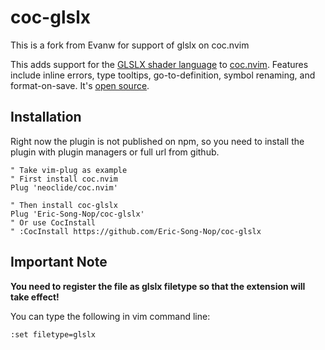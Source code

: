 # coc-glslx

This is a fork from Evanw for support of glslx on coc.nvim

This adds support for the [GLSLX shader language](https://github.com/evanw/glslx) to [coc.nvim](https://github.com/neoclide/coc.nvim). Features include inline errors, type tooltips, go-to-definition, symbol renaming, and format-on-save. It's [open source](https://github.com/Eric-Song-Nop/coc-glslx).

## Installation

Right now the plugin is not published on npm, so you need to install the plugin with plugin managers or full url from github.

```vimscript
" Take vim-plug as example
" First install coc.nvim
Plug 'neoclide/coc.nvim'

" Then install coc-glslx
Plug 'Eric-Song-Nop/coc-glslx'
" Or use CocInstall
" :CocInstall https://github.com/Eric-Song-Nop/coc-glslx
```

## Important Note
**You need to register the file as glslx filetype so that the extension will take effect!**

You can type the following in vim command line:

```vimscript
:set filetype=glslx
```
